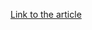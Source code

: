 [Link to the article](https://research.nccgroup.com/2018/03/10/apt15-is-alive-and-strong-an-analysis-of-royalcli-and-royaldns/)
